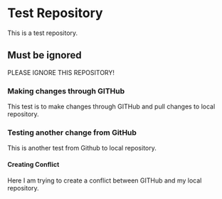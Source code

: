# Test Repository

This is a test repository.

## Must be ignored

PLEASE IGNORE THIS REPOSITORY!

### Making changes through GITHub
This test is to make changes through GITHub and pull changes to local repository.

### Testing another change from GitHub
This is another test from Github to local repository.

#### Creating Conflict
Here I am trying to create a conflict between GITHub and my local repository.
